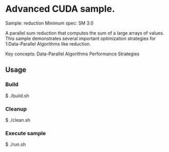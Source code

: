 # Advanced CUDA sample.

Sample: reduction
Minimum spec: SM 3.0

A parallel sum reduction that computes the sum of a large arrays of values.  This sample demonstrates several important optimization strategies for 1:Data-Parallel Algorithms like reduction.

Key concepts:
Data-Parallel Algorithms
Performance Strategies

## Usage

### Build

$ ./build.sh

### Cleanup

$ ./clean.sh

### Execute sample

$ ./run.sh
